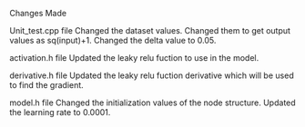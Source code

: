 Changes Made 

Unit_test.cpp file
    Changed the dataset values. Changed them to get output values as sq(input)+1.
    Changed the delta value to 0.05.

activation.h file
    Updated the leaky relu fuction to use in the model.

derivative.h file 
    Updated the leaky relu fuction derivative which will be used to find the gradient.

model.h file
    Changed the initialization values of the node structure.
    Updated the learning rate to 0.0001.


